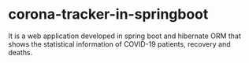 # corona-tracker-in-springboot
It is a web application developed in spring boot and hibernate ORM that shows the statistical information of COVID-19 patients, recovery and deaths.
